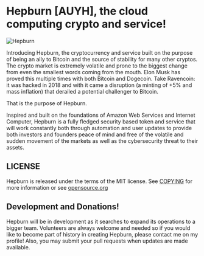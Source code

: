 # Hepburn [AUYH], the cloud computing crypto and service!

![Hepburn](https://o.remove.bg/downloads/f32310a6-ec5f-4e44-a6dd-8029b9daa887/Cute_Donut_Café_Logo-removebg-preview.png)


Introducing Hepburn, the cryptocurrency and service built on the purpose of being an ally to Bitcoin and the source 
of stability for many other cryptos. The crypto market is extremely volatile and prone to the biggest change from 
even the smallest words coming from the mouth. Elon Musk has proved this multiple times with both Bitcoin and Dogecoin. 
Take Ravencoin: it was hacked in 2018 and with it came a disruption (a minting of +5% and mass inflation) that derailed a
potential challenger to Bitcoin.

That is the purpose of Hepburn.

Inspired and built on the foundations of Amazon Web Services and Internet Computer,
Hepburn is a fully fledged security based token and service that will work constantly both through automation and user updates to provide 
both investors and founders peace of mind and free of the volatile and sudden movement of the markets as well as the cybersecurity threat 
to their assets. 

## LICENSE
Hepburn is released under the terms of the MIT license. See 
[COPYING](COPYING) for more information or see 
[opensource.org](https://opensource.org/license/MIT)

## Development and Donations! 
Hepburn will be in development as it searches to expand its operations to a bigger team. Volunteers are always welcome and 
needed so if you would like to become part of history in creating Hepburn, please contact me on my profile!
Also, you may submit your pull requests when updates are made available.



